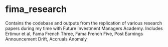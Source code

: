 # fima_research
Contains the codebase and outputs from the replication of various research papers during my time with Future Investment Managers Academy. Includes Ertimur et al, Fama French Three, Fama French Five, Post Earnings Announcement Drift, Accruals Anomaly
